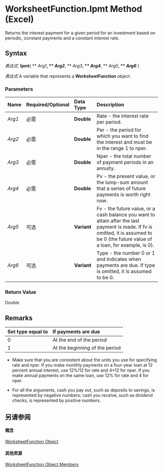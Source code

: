 
# WorksheetFunction.Ipmt Method (Excel)

Returns the interest payment for a given period for an investment based on periodic, constant payments and a constant interest rate.


## Syntax

 _表达式_. **Ipmt**( ** _Arg1_**, ** _Arg2_**, ** _Arg3_**, ** _Arg4_**, ** _Arg5_**, ** _Arg6_** )

 _表达式_ A variable that represents a **WorksheetFunction** object.


### Parameters



|**Name**|**Required/Optional**|**Data Type**|**Description**|
|:-----|:-----|:-----|:-----|
| _Arg1_|必需|**Double**|Rate - the interest rate per period.|
| _Arg2_|必需|**Double**|Per - the period for which you want to find the interest and must be in the range 1 to nper.|
| _Arg3_|必需|**Double**|Nper - the total number of payment periods in an annuity.|
| _Arg4_|必需|**Double**|Pv - the present value, or the lump-sum amount that a series of future payments is worth right now.|
| _Arg5_|可选|**Variant**|Fv - the future value, or a cash balance you want to attain after the last payment is made. If fv is omitted, it is assumed to be 0 (the future value of a loan, for example, is 0).|
| _Arg6_|可选|**Variant**|Type - the number 0 or 1 and indicates when payments are due. If type is omitted, it is assumed to be 0.|

### Return Value

Double


## Remarks



|**Set type equal to**|**If payments are due**|
|:-----|:-----|
|0|At the end of the period|
|1|At the beginning of the period|

- Make sure that you are consistent about the units you use for specifying rate and nper. If you make monthly payments on a four-year loan at 12 percent annual interest, use 12%/12 for rate and 4*12 for nper. If you make annual payments on the same loan, use 12% for rate and 4 for nper.
    
- For all the arguments, cash you pay out, such as deposits to savings, is represented by negative numbers; cash you receive, such as dividend checks, is represented by positive numbers.
    

## 另请参阅


#### 概念


[WorksheetFunction Object](7b1d5639-363d-632c-2cf0-2232562646b6.md)
#### 其他资源


[WorksheetFunction Object Members](http://msdn.microsoft.com/library/6811ca87-4b53-0bff-88c9-30bf7497879a%28Office.15%29.aspx)
